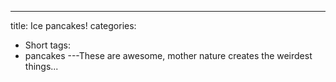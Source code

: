 ---
title: Ice pancakes!
categories:
- Short
tags:
- pancakes
---These are awesome, mother nature creates the weirdest things...
